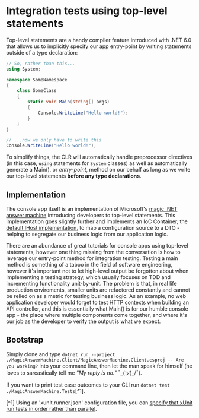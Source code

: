 ﻿# Integration tests using top-level statements

Top-level statements are a handy compiler feature introduced with .NET 6.0 that allows us to implicitly specify our app entry-point by writing statements outside of a type declaration:

```csharp
// So, rather than this...
using System;

namespace SomeNamespace
{
	class SomeClass
	{
		static void Main(string[] args)
		{
			Console.WriteLine("Hello world!");
		}
	}
}
```

```csharp
// ...now we only have to write this
Console.WriteLine("Hello world!");
```

To simplify things, the CLR will automatically handle preprocessor directives (in this case, `using` statements for `System` classes) as well as automatically generate a Main(), or *entry-point*, method on our behalf as long as we write our top-level statements **before any type declarations**.

## Implementation

The console app itself is an implementation of Microsoft's [magic .NET answer machine](https://learn.microsoft.com/en-us/dotnet/csharp/whats-new/tutorials/top-level-statements) introducing developers to top-level statements. This implementation goes slightly further and implements an IoC Container, the [default IHost implementation](https://learn.microsoft.com/en-us/aspnet/core/fundamentals/host/generic-host?view=aspnetcore-6.0), to map a configuration source to a DTO - helping to segregate our business logic from our application logic.

There are an abundance of great tutorials for console apps using top-level statements, however one thing missing from the conversation is how to leverage our entry-point method for integration testing. Testing a main method is something of a taboo in the field of software engineering, however it's important not to let high-level output be forgotten about when implementing a testing strategy, which usually focuses on TDD and incrementing functionality unit-by-unit. The problem is that, in real life production enviroments, smaller units are refactored constantly and cannot be relied on as a metric for testing business logic. As an example, no web application developer would forget to test HTTP contexts when building an API controller, and this is essentially what Main() is for our humble console app - the place where multiple components come together, and where it's our job as the developer to verify the output is what we expect.

## Bootstrap

Simply clone and type `dotnet run --project ./MagicAnswerMachine.Client/MagicAnswerMachine.Client.csproj -- Are you working?` into your command line, then let the man speak for himself (he loves to sarcastically tell me *"My reply is no."* ¯\_(ツ)_/¯).

If you want to print test case outcomes to your CLI run `dotnet test ./MagicAnswerMachine.Tests`[^1].

[^1] Using an 'xunit.runner.json' configuration file, you can [specify that xUnit run tests in order rather than parallel](https://stackoverflow.com/questions/1408175/execute-unit-tests-serially-rather-than-in-parallel).